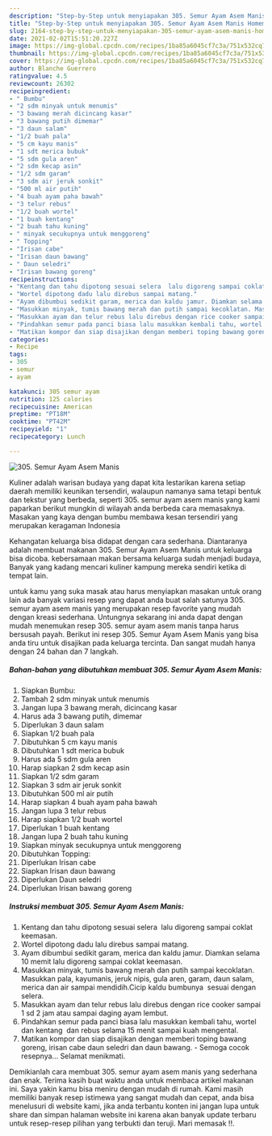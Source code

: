 ```yaml
---
description: "Step-by-Step untuk menyiapakan 305. Semur Ayam Asem Manis Homemade"
title: "Step-by-Step untuk menyiapakan 305. Semur Ayam Asem Manis Homemade"
slug: 2164-step-by-step-untuk-menyiapakan-305-semur-ayam-asem-manis-homemade
date: 2021-02-02T15:51:20.227Z
image: https://img-global.cpcdn.com/recipes/1ba85a6045cf7c3a/751x532cq70/305-semur-ayam-asem-manis-foto-resep-utama.jpg
thumbnail: https://img-global.cpcdn.com/recipes/1ba85a6045cf7c3a/751x532cq70/305-semur-ayam-asem-manis-foto-resep-utama.jpg
cover: https://img-global.cpcdn.com/recipes/1ba85a6045cf7c3a/751x532cq70/305-semur-ayam-asem-manis-foto-resep-utama.jpg
author: Blanche Guerrero
ratingvalue: 4.5
reviewcount: 26302
recipeingredient:
- " Bumbu"
- "2 sdm minyak untuk menumis"
- "3 bawang merah dicincang kasar"
- "3 bawang putih dimemar"
- "3 daun salam"
- "1/2 buah pala"
- "5 cm kayu manis"
- "1 sdt merica bubuk"
- "5 sdm gula aren"
- "2 sdm kecap asin"
- "1/2 sdm garam"
- "3 sdm air jeruk sonkit"
- "500 ml air putih"
- "4 buah ayam paha bawah"
- "3 telur rebus"
- "1/2 buah wortel"
- "1 buah kentang"
- "2 buah tahu kuning"
- " minyak secukupnya untuk menggoreng"
- " Topping"
- "Irisan cabe"
- "Irisan daun bawang"
- " Daun seledri"
- "Irisan bawang goreng"
recipeinstructions:
- "Kentang dan tahu dipotong sesuai selera  lalu digoreng sampai coklat keemasan."
- "Wortel dipotong dadu lalu direbus sampai matang."
- "Ayam dibumbui sedikit garam, merica dan kaldu jamur. Diamkan selama 10 memit lalu digoreng sampai coklat keemasan."
- "Masukkan minyak, tumis bawang merah dan putih sampai kecoklatan. Masukkan pala, kayumanis, jeruk nipis, gula aren, garam, daun salam, merica dan air sampai mendidih.Cicip kaldu bumbunya  sesuai dengan selera."
- "Masukkan ayam dan telur rebus lalu direbus dengan rice cooker sampai 1 sd 2 jam atau sampai daging ayam lembut."
- "Pindahkan semur pada panci biasa lalu masukkan kembali tahu, wortel dan kentang  dan rebus selama 15 menit sampai kuah mengental."
- "Matikan kompor dan siap disajikan dengan memberi toping bawang goreng, irisan cabe daun seledri dan daun bawang. Semoga cocok resepnya... Selamat menikmati."
categories:
- Recipe
tags:
- 305
- semur
- ayam

katakunci: 305 semur ayam 
nutrition: 125 calories
recipecuisine: American
preptime: "PT18M"
cooktime: "PT42M"
recipeyield: "1"
recipecategory: Lunch

---
```



![305. Semur Ayam Asem Manis](https://img-global.cpcdn.com/recipes/1ba85a6045cf7c3a/751x532cq70/305-semur-ayam-asem-manis-foto-resep-utama.jpg)

Kuliner adalah warisan budaya yang dapat kita lestarikan karena setiap daerah memiliki keunikan tersendiri, walaupun namanya sama tetapi bentuk dan tekstur yang berbeda, seperti 305. semur ayam asem manis yang kami paparkan berikut mungkin di wilayah anda berbeda cara memasaknya. Masakan yang kaya dengan bumbu membawa kesan tersendiri yang merupakan keragaman Indonesia

Kehangatan keluarga bisa didapat dengan cara sederhana. Diantaranya adalah membuat makanan 305. Semur Ayam Asem Manis untuk keluarga bisa dicoba. kebersamaan makan bersama keluarga sudah menjadi budaya, Banyak yang kadang mencari kuliner kampung mereka sendiri ketika di tempat lain.



untuk kamu yang suka masak atau harus menyiapkan masakan untuk orang lain ada banyak variasi resep yang dapat anda buat salah satunya 305. semur ayam asem manis yang merupakan resep favorite yang mudah dengan kreasi sederhana. Untungnya sekarang ini anda dapat dengan mudah menemukan resep 305. semur ayam asem manis tanpa harus bersusah payah.
Berikut ini resep 305. Semur Ayam Asem Manis yang bisa anda tiru untuk disajikan pada keluarga tercinta. Dan sangat mudah hanya dengan 24 bahan dan 7 langkah.


<!--inarticleads1-->

##### Bahan-bahan yang dibutuhkan membuat 305. Semur Ayam Asem Manis:

1. Siapkan  Bumbu:
1. Tambah 2 sdm minyak untuk menumis
1. Jangan lupa 3 bawang merah, dicincang kasar
1. Harus ada 3 bawang putih, dimemar
1. Diperlukan 3 daun salam
1. Siapkan 1/2 buah pala
1. Dibutuhkan 5 cm kayu manis
1. Dibutuhkan 1 sdt merica bubuk
1. Harus ada 5 sdm gula aren
1. Harap siapkan 2 sdm kecap asin
1. Siapkan 1/2 sdm garam
1. Siapkan 3 sdm air jeruk sonkit
1. Dibutuhkan 500 ml air putih
1. Harap siapkan 4 buah ayam paha bawah
1. Jangan lupa 3 telur rebus
1. Harap siapkan 1/2 buah wortel
1. Diperlukan 1 buah kentang
1. Jangan lupa 2 buah tahu kuning
1. Siapkan  minyak secukupnya untuk menggoreng
1. Dibutuhkan  Topping:
1. Diperlukan Irisan cabe
1. Siapkan Irisan daun bawang
1. Diperlukan  Daun seledri
1. Diperlukan Irisan bawang goreng




<!--inarticleads2-->

##### Instruksi membuat  305. Semur Ayam Asem Manis:

1. Kentang dan tahu dipotong sesuai selera  lalu digoreng sampai coklat keemasan.
1. Wortel dipotong dadu lalu direbus sampai matang.
1. Ayam dibumbui sedikit garam, merica dan kaldu jamur. Diamkan selama 10 memit lalu digoreng sampai coklat keemasan.
1. Masukkan minyak, tumis bawang merah dan putih sampai kecoklatan. Masukkan pala, kayumanis, jeruk nipis, gula aren, garam, daun salam, merica dan air sampai mendidih.Cicip kaldu bumbunya  sesuai dengan selera.
1. Masukkan ayam dan telur rebus lalu direbus dengan rice cooker sampai 1 sd 2 jam atau sampai daging ayam lembut.
1. Pindahkan semur pada panci biasa lalu masukkan kembali tahu, wortel dan kentang  dan rebus selama 15 menit sampai kuah mengental.
1. Matikan kompor dan siap disajikan dengan memberi toping bawang goreng, irisan cabe daun seledri dan daun bawang. - Semoga cocok resepnya... Selamat menikmati.




Demikianlah cara membuat 305. semur ayam asem manis yang sederhana dan enak. Terima kasih buat waktu anda untuk membaca artikel makanan ini. Saya yakin kamu bisa meniru dengan mudah di rumah. Kami masih memiliki banyak resep istimewa yang sangat mudah dan cepat, anda bisa menelusuri di website kami, jika anda terbantu konten ini jangan lupa untuk share dan simpan halaman website ini karena akan banyak update terbaru untuk resep-resep pilihan yang terbukti dan teruji. Mari memasak !!. 
